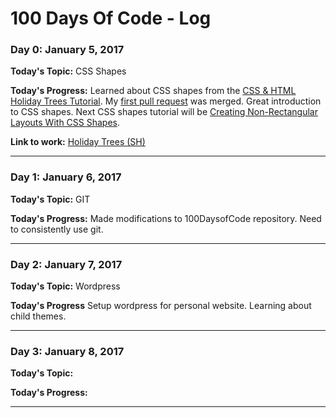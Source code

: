 # 100 Days Of Code - Log

### Day 0: January 5, 2017

**Today's Topic:** CSS Shapes

**Today's Progress:** Learned about CSS shapes from the [CSS & HTML Holiday Trees Tutorial](https://holiday-trees.herokuapp.com/index.html). My [first pull request](https://github.com/mkmckenzie/holiday-trees/pull/3) was merged. Great introduction to CSS shapes.  Next CSS shapes tutorial will be [Creating Non-Rectangular Layouts With CSS Shapes](https://sarasoueidan.com/blog/css-shapes/).

**Link to work:** [Holiday Trees (SH)](https://holiday-trees.herokuapp.com/index.html)
___

### Day 1: January 6, 2017

**Today's Topic:** GIT

**Today's Progress:** Made modifications to 100DaysofCode repository. Need to consistently use git.
___

### Day 2: January 7, 2017

**Today's Topic:** Wordpress

**Today's Progress** Setup wordpress for personal website. Learning about child themes. 
___

### Day 3: January 8, 2017

**Today's Topic:**

**Today's Progress:** 
___
